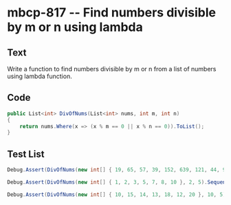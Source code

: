 # mbcp-817 -- Find numbers divisible by m or n using lambda

## Text

Write a function to find numbers divisible by m or n from a list of numbers using lambda function.

## Code

```csharp
public List<int> DivOfNums(List<int> nums, int m, int n)  
{  
    return nums.Where(x => (x % m == 0 || x % n == 0)).ToList();  
}
```

## Test List

```csharp
Debug.Assert(DivOfNums(new int[] { 19, 65, 57, 39, 152, 639, 121, 44, 90, 190 }, 19, 13).SequenceEqual(new int[] { 19, 65, 57, 39, 152, 190 }));
```

```csharp
Debug.Assert(DivOfNums(new int[] { 1, 2, 3, 5, 7, 8, 10 }, 2, 5).SequenceEqual(new int[] { 2, 5, 8, 10 }));
```

```csharp
Debug.Assert(DivOfNums(new int[] { 10, 15, 14, 13, 18, 12, 20 }, 10, 5).SequenceEqual(new int[] { 10, 15, 20 }));
```
